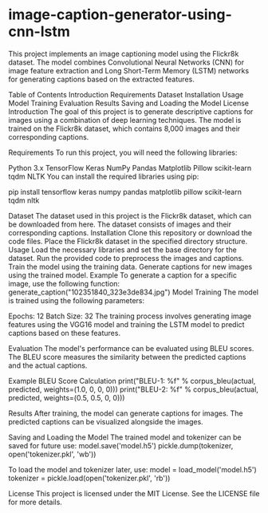 # image-caption-generator-using-cnn-lstm
This project implements an image captioning model using the Flickr8k dataset. The model combines Convolutional Neural Networks (CNN) for image feature extraction and Long Short-Term Memory (LSTM) networks for generating captions based on the extracted features.

Table of Contents
Introduction
Requirements
Dataset
Installation
Usage
Model Training
Evaluation
Results
Saving and Loading the Model
License
Introduction
The goal of this project is to generate descriptive captions for images using a combination of deep learning techniques. The model is trained on the Flickr8k dataset, which contains 8,000 images and their corresponding captions.

Requirements
To run this project, you will need the following libraries:

Python 3.x
TensorFlow
Keras
NumPy
Pandas
Matplotlib
Pillow
scikit-learn
tqdm
NLTK
You can install the required libraries using pip:

pip install tensorflow keras numpy pandas matplotlib pillow scikit-learn tqdm nltk

Dataset
The dataset used in this project is the Flickr8k dataset, which can be downloaded from here. The dataset consists of images and their corresponding captions.
Installation
Clone this repository or download the code files.
Place the Flickr8k dataset in the specified directory structure.
Usage
Load the necessary libraries and set the base directory for the dataset.
Run the provided code to preprocess the images and captions.
Train the model using the training data.
Generate captions for new images using the trained model.
Example
To generate a caption for a specific image, use the following function:
generate_caption("102351840_323e3de834.jpg")
Model Training
The model is trained using the following parameters:

Epochs: 12
Batch Size: 32
The training process involves generating image features using the VGG16 model and training the LSTM model to predict captions based on these features.

Evaluation
The model's performance can be evaluated using BLEU scores. The BLEU score measures the similarity between the predicted captions and the actual captions.

Example BLEU Score Calculation
print("BLEU-1: %f" % corpus_bleu(actual, predicted, weights=(1.0, 0, 0, 0)))
print("BLEU-2: %f" % corpus_bleu(actual, predicted, weights=(0.5, 0.5, 0, 0)))

Results
After training, the model can generate captions for images. The predicted captions can be visualized alongside the images.

Saving and Loading the Model
The trained model and tokenizer can be saved for future use:
model.save('model.h5')
pickle.dump(tokenizer, open('tokenizer.pkl', 'wb'))

To load the model and tokenizer later, use:
model = load_model('model.h5')
tokenizer = pickle.load(open('tokenizer.pkl', 'rb'))

License
This project is licensed under the MIT License. See the LICENSE file for more details.

